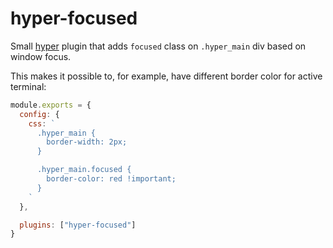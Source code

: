 # hyper-focused

Small [hyper](http://hyper.is/) plugin that adds `focused` class on `.hyper_main` div based on window focus.

This makes it possible to, for example, have different border color for active terminal:

```js
module.exports = {
  config: {
    css: `
      .hyper_main {
        border-width: 2px;
      }

      .hyper_main.focused {
        border-color: red !important;
      }
    `
  },

  plugins: ["hyper-focused"]
}
```
